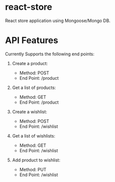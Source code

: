 # react-store
React store application using Mongoose/Mongo DB.

# API Features
Currently Supports the following end points:

1. Create a product: 
    - Method: POST
    - End Point: /product
    
1. Get a list of products: 
    - Method: GET 
    - End Point: /product
    
1. Create a wishlist: 
    - Method: POST
    - End Point: /wishlist
    
1. Get a list of wishlists: 
    - Method: GET
    - End Point: /wishlist
    
1. Add product to wishlist: 
    - Method: PUT
    - End Point: /wishlist
